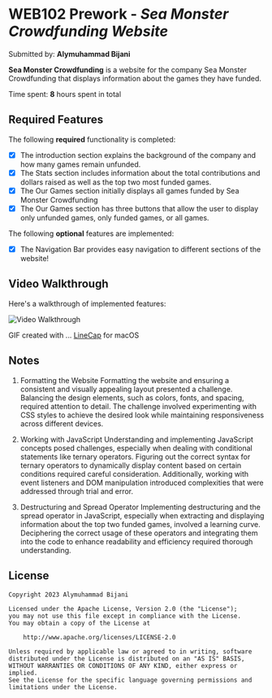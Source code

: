 # WEB102 Prework - *Sea Monster Crowdfunding Website*

Submitted by: **Alymuhammad Bijani**

**Sea Monster Crowdfunding** is a website for the company Sea Monster Crowdfunding that displays information about the games they have funded.

Time spent: **8** hours spent in total

## Required Features

The following **required** functionality is completed:

* [x] The introduction section explains the background of the company and how many games remain unfunded.
* [x] The Stats section includes information about the total contributions and dollars raised as well as the top two most funded games.
* [x] The Our Games section initially displays all games funded by Sea Monster Crowdfunding
* [x] The Our Games section has three buttons that allow the user to display only unfunded games, only funded games, or all games.

The following **optional** features are implemented:

* [x] The Navigation Bar provides easy navigation to different sections of the website!

## Video Walkthrough

Here's a walkthrough of implemented features:

<img src='http://i.imgur.com/link/to/your/gif/file.gif' title='Video Walkthrough' width='' alt='Video Walkthrough' />

GIF created with ...  [LineCap](https://www.cockos.com/licecap/) for macOS

## Notes

1. Formatting the Website
Formatting the website and ensuring a consistent and visually appealing layout presented a challenge. Balancing the design elements, such as colors, fonts, and spacing, required attention to detail. The challenge involved experimenting with CSS styles to achieve the desired look while maintaining responsiveness across different devices.

2. Working with JavaScript
Understanding and implementing JavaScript concepts posed challenges, especially when dealing with conditional statements like ternary operators. Figuring out the correct syntax for ternary operators to dynamically display content based on certain conditions required careful consideration. Additionally, working with event listeners and DOM manipulation introduced complexities that were addressed through trial and error.

3. Destructuring and Spread Operator
Implementing destructuring and the spread operator in JavaScript, especially when extracting and displaying information about the top two funded games, involved a learning curve. Deciphering the correct usage of these operators and integrating them into the code to enhance readability and efficiency required thorough understanding.

## License

    Copyright 2023 Alymuhammad Bijani

    Licensed under the Apache License, Version 2.0 (the "License");
    you may not use this file except in compliance with the License.
    You may obtain a copy of the License at

        http://www.apache.org/licenses/LICENSE-2.0

    Unless required by applicable law or agreed to in writing, software
    distributed under the License is distributed on an "AS IS" BASIS,
    WITHOUT WARRANTIES OR CONDITIONS OF ANY KIND, either express or implied.
    See the License for the specific language governing permissions and
    limitations under the License.
